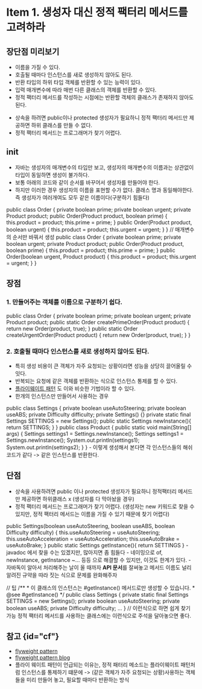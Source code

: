 # Item 1. 생성자 대신 정적 팩터리 메서드를 고려하라

## 장단점 미리보기 
<tabs>
<tab title="장점">
    <ul>
      <li>이름을 가질 수 있다.</li>
      <li>호출될 때마다 인스턴스를 새로 생성하지 않아도 된다.</li>
      <li>반환 타입의 하위 타입 객체를 반환할 수 있는 능력이 있다.</li>
      <li>입력 매개변수에 따라 매번 다른 클래스의 객체를 반환할 수 있다.</li>
      <li>정적 팩터리 메서드를 작성하는 시점에는 반환할 객체의 클래스가 존재하지 않아도 된다.</li>
    </ul>
</tab>
    <tab title="단점">
        <ul>
          <li>상속을 하려면 public이나 protected 생성자가 필요하니 정적 팩터리 메서드만 제공하면 하위 클래스를 만들 수 없다.</li>
          <li>정적 팩터리 메서드는 프로그래머가 찾기 어렵다.</li>
        </ul>
    </tab>
</tabs>

## init
- 자바는 생성자의 매개변수의 타입만 보고, 생성자의 매개변수의 이름과는 상관없이 타입이 동일하면 생성이 불가하다.
- 보통 아래의 코드와 같이 순서를 바꾸어서 생성자를 만들어야 한다.
- 하지만 이러한 경우 생성자의 이름을 표현할 수가 없다. 클래스 명과 동일해야한다. 즉 생성자가 여러개여도 모두 같은 이름이다(구분하기 힘들다)

<compare>
    <code-block lang="java">
    public class Order {
            private boolean prime;
            private boolean urgent;
            private Product product;
            public Order(Product product, boolean prime) {
                    this.product = product;
                    this.prime = prime;
            }
            public Order(Product product, boolean urgent) {
                    this.product = product;
                    this.urgent = urgent;
            }
    }
    </code-block>
    <code-block lang="java">
        // 매개변수의 순서만 바꿔서 생성 
        public class Order {
		private boolean prime;
		private boolean urgent;
		private Product product;
		public Order(Product product, boolean prime) {
				this.product = product;
				this.prime = prime;
		}
		public Order(boolean urgent, Product product) {
				this.product = product;
				this.urgent = urgent;
		}
}
    </code-block>
</compare>

## 장점
### 1. 만들어주는 객체를 이름으로 구분하기 쉽다.
<code-block lang="java">
    public class Order {
        private boolean prime;
        private boolean urgent;
        private Product product;
        public static Order createPrimeOrder(Product product) {
            return new Order(product, true);
        }
        public static Order createUrgentOrder(Product product) {
            return new Order(product, true);
        }
    }
</code-block>

### 2. 호출될 때마다 인스턴스를 새로 생성하지 않아도 된다.
- 특히 생성 비용이 큰 객체가 자주 요청되는 상황이라면 성능을 상당히 끌어올릴 수 잇다.
- 반복되는 요청에 같은 객체를 반환하는 식으로 인스턴스 통제를 할 수 있다.
- [플라이웨이트 패턴](#cf) 도 이와 비슷한 기법이라 할 수 있다.
- 한개의 인스턴스만 만들어서 사용하는 경우
<code-block lang="java">
    public class Settings {
            private boolean useAutoSteering;
            private boolean useABS;
            private Difficulty difficulty;
            private Settings() {}
            private static final Settings SETTINGS = new Settings();
            public static Settings newInstance(){
                    return SETTINGS;
            }
    }
    public class Product {
		public static void main(String[] args) {
				Settings settings1 = Settings.newInstance();
				Settings settings1 = Settings.newInstance();
				System.out.println(settings1);
				System.out.println(settings2);
		}
    }   
</code-block>
- 이렇게 생성해서 본다면 각 인스턴스들의 해쉬코드가 같다 -> 같은 인스턴스를 반환한다.
 
## 단점
- 상속을 사용하려면 public 이나 protected 생성자가 필요하니 정적팩터리 메서드만 제공하면 하위클래스 x (생성자를 다 막아놨을 경우)
- 정적 팩터리 메서드는 프로그래머가 찾기 어렵다. (생성자는 new 키워드로 찾을 수 있지만, 정적 팩터리 메서드는 이름을 가질 수 있기 때문에 찾기 어렵다)
<code-block lang="java">
    public Settings(boolean useAutoSteering, boolean useABS, boolean Difficulty difficulty) {
        this.useAutoSteering = useAutoSteering;
        this.useAutoAcceleration = useAutoAcceleration;
        this.useAutoBrake = useAutoBrake;
    }
    public static Settings getInstance(){
        return SETTINGS
}
</code-block>
- javadoc 에서 찾을 수는 있겠지만, 많아지면 좀 힘들다 
- 네이밍으로 of, newInstance, getInstance ~... 등등 으로 해결할 수 있지만, 이것도 한계가 있다.
- 자바독이 알아서 처리해주는 날이 올 때까자 <b>API 문서</b>를 잘써놓고 메서드 이름도 널리 알려진 규약을 따라 짓는 식으로 문제를 완화해주자

// 팁
<code-block lang="java">
    /**
    * 이 클래스의 인스턴스는 #getInstance() 메서드로만 생성할 수 있습니다.
    * @see #getInstance()
    */
    public class Settings {
        private static final Settings SETTINGS = new Settings();
        private boolean useAutoSteering;
        private boolean useABS;
        private Difficulty difficulty;
        ...
    }
// 이런식으로 하면 쉽게 찾기 가능 정적 팩터리 메서드를 사용하는 클래스에는 이런식으로 주석을 달아놓으면 좋다.
</code-block>



## 참고 {id="cf"}
- [flyweight pattern](https://en.wikipedia.org/wiki/Flyweight_pattern)
- [flyweight pattern blog](https://lee1535.tistory.com/106)
- 플라이 웨이트 패턴이 언급되는 이유는, 정적 패터리 메소드는 플라이웨이트 패턴처럼 인스턴스를 통제하기 떄문에 -> (같은 객체가 자주 요청되는 상황)사용하는 객체들을 미리 만들어 놓고, 필요할 때마다 반환하는 방식 
 